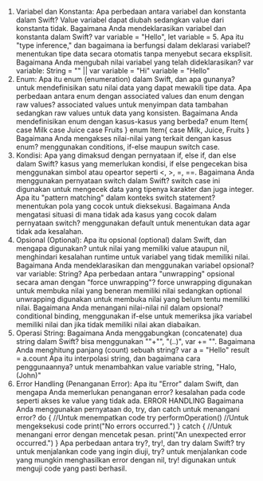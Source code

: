 1. Variabel dan Konstanta:
    Apa perbedaan antara variabel dan konstanta dalam Swift?
   Value variabel dapat diubah sedangkan value dari konstanta tidak.
    Bagaimana Anda mendeklarasikan variabel dan konstanta dalam Swift?
   var variable = "Hello", let variable = 5.
    Apa itu "type inference," dan bagaimana ia berfungsi dalam deklarasi variabel?
   menentukan tipe data secara otomatis tanpa menyebut secara eksplisit.
    Bagaimana Anda mengubah nilai variabel yang telah dideklarasikan?
   var variable: String = "" || var variable = "Hi"
   variable = "Hello"
2. Enum:
    Apa itu enum (enumeration) dalam Swift, dan apa gunanya?
   untuk mendefinisikan satu nilai data yang dapat mewakili tipe data.
    Apa perbedaan antara enum dengan associated values dan enum dengan raw values?
   associated values untuk menyimpan data tambahan sedangkan raw values untuk data yang konsisten.
    Bagaimana Anda mendefinisikan enum dengan kasus-kasus yang berbeda?
   enum Item{
   case Milk
   case Juice
   case Fruits
   }
   enum Item{
   case Milk, Juice, Fruits
   }
    Bagaimana Anda mengakses nilai-nilai yang terkait dengan kasus enum?
   menggunakan conditions, if-else maupun switch case.
3. Kondisi:
    Apa yang dimaksud dengan pernyataan if, else if, dan else dalam Swift?
   kasus yang memerlukan kondisi, if else pengecekan bisa menggunakan simbol atau opeartor seperti <, >, =, ==.
    Bagaimana Anda menggunakan pernyataan switch dalam Swift?
   switch case ini digunakan untuk mengecek data yang tipenya karakter dan juga integer. 
    Apa itu "pattern matching" dalam konteks switch statement?
   menentukan pola yang cocok untuk dieksekusi.
    Bagaimana Anda mengatasi situasi di mana tidak ada kasus yang cocok dalam pernyataan switch?
   menggunakan default untuk menentukan data agar tidak ada kesalahan.
4. Opsional (Optional):
    Apa itu opsional (optional) dalam Swift, dan mengapa digunakan?
   untuk nilai yang memiliki value ataupun nil, menghindari kesalahan runtime untuk variabel yang tidak memiliki nilai.
    Bagaimana Anda mendeklarasikan dan menggunakan variabel opsional?
   var variable: String?
    Apa perbedaan antara "unwrapping" opsional secara aman dengan "force unwrapping"?
   force unwrapping digunakan untuk membuka nilai yang beneran memiliki nilai sedangkan optional unwrapping digunakan untuk membuka nilai yang belum tentu memiliki nilai.
    Bagaimana Anda menangani nilai-nilai nil dalam opsional?
   conditional binding, menggunakan if-else untuk memeriksa jika variabel memiliki nilai dan jika tidak memiliki nilai akan diabaikan.
5. Operasi String:
    Bagaimana Anda menggabungkan (concatenate) dua string dalam Swift?
   bisa menggunakan ""+"", "\(..)", var += "".
    Bagaimana Anda menghitung panjang (count) sebuah string?
   var a = "Hello"
   result = a.count
    Apa itu interpolasi string, dan bagaimana cara penggunaannya?
   untuk menambahkan value variable string, "Halo, \(John)"
7. Error Handling (Penanganan Error):
    Apa itu "Error" dalam Swift, dan mengapa Anda memerlukan penanganan error?
   kesalahan pada code seperti akses ke value yang tidak ada. ERROR HANDLING
    Bagaimana Anda menggunakan pernyataan do, try, dan catch untuk menangani error?
   do {  //Untuk menempatkan code
    try performOperation() //Untuk mengeksekusi code
    print("No errors occurred.")
} catch { //Untuk menangani error dengan mencetak pesan.
    print("An unexpected error occurred.")
}
    Apa perbedaan antara try?, try!, dan try dalam Swift?
try untuk menjalankan code yang ingin diuji, try? untuk menjalankan code yang mungkin menghasilkan error dengan nil, try! digunakan untuk menguji code yang pasti berhasil.

